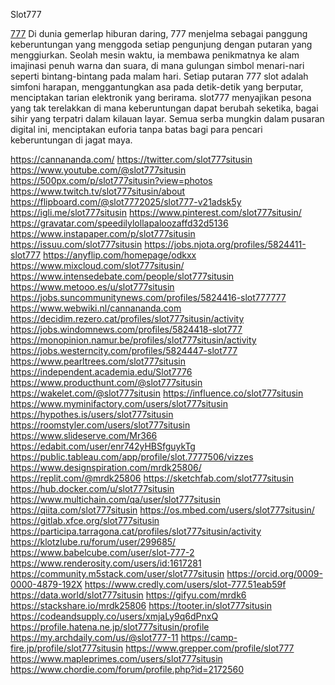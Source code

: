 Slot777

<a href="https://cannananda.com/">777</a> Di dunia gemerlap hiburan daring, 777 menjelma sebagai panggung keberuntungan yang menggoda setiap pengunjung dengan putaran yang menggiurkan. Seolah mesin waktu, ia membawa penikmatnya ke alam imajinasi penuh warna dan suara, di mana gulungan simbol menari-nari seperti bintang-bintang pada malam hari. Setiap putaran 777 slot adalah simfoni harapan, menggantungkan asa pada detik-detik yang berputar, menciptakan tarian elektronik yang berirama. slot777 menyajikan pesona yang tak terelakkan di mana keberuntungan dapat berubah seketika, bagai sihir yang terpatri dalam kilauan layar. Semua serba mungkin dalam pusaran digital ini, menciptakan euforia tanpa batas bagi para pencari keberuntungan di jagat maya.  

<a href="https://cannananda.com/">https://cannananda.com/</a>
<a href="https://twitter.com/slot777situsin">https://twitter.com/slot777situsin</a>
<a href="https://www.youtube.com/@slot777situsin">https://www.youtube.com/@slot777situsin</a>
<a href="https://500px.com/p/slot777situsin?view=photos">https://500px.com/p/slot777situsin?view=photos</a>
<a href="https://www.twitch.tv/slot777situsin/about">https://www.twitch.tv/slot777situsin/about</a>
<a href="https://flipboard.com/@slot7772025/slot777-v21adsk5y">https://flipboard.com/@slot7772025/slot777-v21adsk5y</a>
<a href="https://igli.me/slot777situsin">https://igli.me/slot777situsin</a>
<a href="https://www.pinterest.com/slot777situsin/">https://www.pinterest.com/slot777situsin/</a>
<a href="https://gravatar.com/speedilylollapaloozaffd32d5136">https://gravatar.com/speedilylollapaloozaffd32d5136</a>
<a href="https://www.instapaper.com/p/slot777situsin">https://www.instapaper.com/p/slot777situsin</a>
<a href="https://issuu.com/slot777situsin">https://issuu.com/slot777situsin</a>
<a href="https://jobs.njota.org/profiles/5824411-slot777">https://jobs.njota.org/profiles/5824411-slot777</a>
<a href="https://anyflip.com/homepage/odkxx">https://anyflip.com/homepage/odkxx</a>
<a href="https://www.mixcloud.com/slot777situsin/">https://www.mixcloud.com/slot777situsin/</a>
<a href="https://www.intensedebate.com/people/slot777situsin">https://www.intensedebate.com/people/slot777situsin</a>
<a href="https://www.metooo.es/u/slot777situsin">https://www.metooo.es/u/slot777situsin</a>
<a href="https://jobs.suncommunitynews.com/profiles/5824416-slot777777">https://jobs.suncommunitynews.com/profiles/5824416-slot777777</a>
<a href="https://www.webwiki.nl/cannananda.com">https://www.webwiki.nl/cannananda.com</a>
<a href="https://decidim.rezero.cat/profiles/slot777situsin/activity">https://decidim.rezero.cat/profiles/slot777situsin/activity</a>
<a href="https://jobs.windomnews.com/profiles/5824418-slot777">https://jobs.windomnews.com/profiles/5824418-slot777</a>
<a href="https://monopinion.namur.be/profiles/slot777situsin/activity">https://monopinion.namur.be/profiles/slot777situsin/activity</a>
<a href="https://jobs.westerncity.com/profiles/5824447-slot777">https://jobs.westerncity.com/profiles/5824447-slot777</a>
<a href="https://www.pearltrees.com/slot777situsin">https://www.pearltrees.com/slot777situsin</a>
<a href="https://independent.academia.edu/Slot7776">https://independent.academia.edu/Slot7776</a>
<a href="https://www.producthunt.com/@slot777situsin">https://www.producthunt.com/@slot777situsin</a>
<a href="https://wakelet.com/@slot777situsin">https://wakelet.com/@slot777situsin</a>
<a href="https://influence.co/slot777situsin">https://influence.co/slot777situsin</a>
<a href="https://www.myminifactory.com/users/slot777situsin">https://www.myminifactory.com/users/slot777situsin</a>
<a href="https://hypothes.is/users/slot777situsin">https://hypothes.is/users/slot777situsin</a>
<a href="https://roomstyler.com/users/slot777situsin">https://roomstyler.com/users/slot777situsin</a>
<a href="https://www.slideserve.com/Mr366">https://www.slideserve.com/Mr366</a>
<a href="https://edabit.com/user/enr742yHBSfguykTg">https://edabit.com/user/enr742yHBSfguykTg</a>
<a href="https://public.tableau.com/app/profile/slot.7777506/vizzes">https://public.tableau.com/app/profile/slot.7777506/vizzes</a>
<a href="https://www.designspiration.com/mrdk25806/">https://www.designspiration.com/mrdk25806/</a>
<a href="https://replit.com/@mrdk25806">https://replit.com/@mrdk25806</a>
<a href="https://sketchfab.com/slot777situsin">https://sketchfab.com/slot777situsin</a>
<a href="https://hub.docker.com/u/slot777situsin">https://hub.docker.com/u/slot777situsin</a>
<a href="https://www.multichain.com/qa/user/slot777situsin">https://www.multichain.com/qa/user/slot777situsin</a>
<a href="https://qiita.com/slot777situsin">https://qiita.com/slot777situsin</a>
<a href="https://os.mbed.com/users/slot777situsin/">https://os.mbed.com/users/slot777situsin/</a>
<a href="https://gitlab.xfce.org/slot777situsin">https://gitlab.xfce.org/slot777situsin</a>
<a href="https://participa.tarragona.cat/profiles/slot777situsin/activity">https://participa.tarragona.cat/profiles/slot777situsin/activity</a>
<a href="https://klotzlube.ru/forum/user/299685/">https://klotzlube.ru/forum/user/299685/</a>
<a href="https://www.babelcube.com/user/slot-777-2">https://www.babelcube.com/user/slot-777-2</a>
<a href="https://www.renderosity.com/users/id:1617281">https://www.renderosity.com/users/id:1617281</a>
<a href="https://community.m5stack.com/user/slot777situsin">https://community.m5stack.com/user/slot777situsin</a>
<a href="https://orcid.org/0009-0000-4879-192X">https://orcid.org/0009-0000-4879-192X</a>
<a href="https://www.credly.com/users/slot-777.51eab59f">https://www.credly.com/users/slot-777.51eab59f</a>
<a href="https://data.world/slot777situsin">https://data.world/slot777situsin</a>
<a href="https://gifyu.com/mrdk6">https://gifyu.com/mrdk6</a>
<a href="https://stackshare.io/mrdk25806">https://stackshare.io/mrdk25806</a>
<a href="https://tooter.in/slot777situsin">https://tooter.in/slot777situsin</a>
<a href="https://codeandsupply.co/users/xmjaLy9q6dPnxQ">https://codeandsupply.co/users/xmjaLy9q6dPnxQ</a>
<a href="https://profile.hatena.ne.jp/slot777situsin/profile">https://profile.hatena.ne.jp/slot777situsin/profile</a>
<a href="https://my.archdaily.com/us/@slot777-11">https://my.archdaily.com/us/@slot777-11</a>
<a href="https://camp-fire.jp/profile/slot777situsin">https://camp-fire.jp/profile/slot777situsin</a>
<a href="https://www.grepper.com/profile/slot777">https://www.grepper.com/profile/slot777</a>
<a href="https://www.mapleprimes.com/users/slot777situsin">https://www.mapleprimes.com/users/slot777situsin</a>
<a href="https://www.chordie.com/forum/profile.php?id=2172560">https://www.chordie.com/forum/profile.php?id=2172560</a>